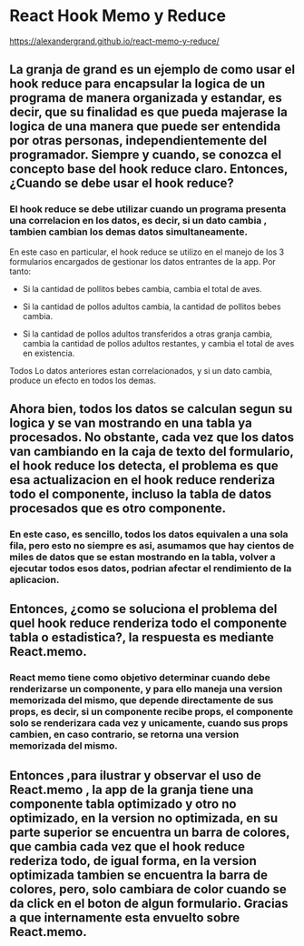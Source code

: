 # React Hook Memo y Reduce

https://alexandergrand.github.io/react-memo-y-reduce/

## La granja de grand es un ejemplo de como usar el hook reduce para encapsular la logica de un programa de manera organizada y estandar, es decir, que su finalidad es que pueda majerase la logica de una manera que puede ser entendida por otras personas, independientemente del programador. Siempre y cuando, se conozca el concepto base del hook reduce claro. Entonces, ¿Cuando se debe usar el hook reduce?

### El hook reduce se debe utilizar cuando un programa presenta una correlacion en los datos, es decir, si un dato cambia , tambien cambian los demas datos simultaneamente.

En este caso en particular, el hook reduce se utilizo en el manejo de los 3 formularios encargados de gestionar los datos entrantes de la app. Por tanto:

- Si la cantidad de pollitos bebes cambia, cambia el total de aves.

- Si la cantidad de pollos adultos cambia, la cantidad de pollitos bebes cambia.

- Si la cantidad de pollos adultos transferidos a otras granja cambia, cambia la cantidad de pollos adultos restantes, y cambia el total de aves en existencia.

Todos Lo datos anteriores estan correlacionados, y si un dato cambia, produce un efecto en todos los demas.

## Ahora bien, todos los datos se calculan segun su logica y se van mostrando en una tabla ya procesados. No obstante, cada vez que los datos van cambiando en la caja de texto del formulario, el hook reduce los detecta, el problema es que esa actualizacion en el hook reduce renderiza todo el componente, incluso la tabla de datos procesados que es otro componente.

### En este caso, es sencillo, todos los datos equivalen a una sola fila, pero esto no siempre es asi, asumamos que hay cientos de miles de datos que se estan mostrando en la tabla, volver a ejecutar todos esos datos, podrian afectar el rendimiento de la aplicacion.

## Entonces, ¿como se soluciona el problema del quel hook reduce renderiza todo el componente tabla o estadistica?, la respuesta es mediante React.memo.

### React memo tiene como objetivo determinar cuando debe renderizarse un componente, y para ello maneja una version memorizada del mismo, que depende directamente de sus props, es decir, si un componente recibe props, el componente solo se renderizara cada vez y unicamente, cuando sus props cambien, en caso contrario, se retorna una version memorizada del mismo.

## Entonces ,para ilustrar y observar el uso de React.memo , la app de la granja tiene una componente tabla optimizado y otro no optimizado, en la version no optimizada, en su parte superior se encuentra un barra de colores, que cambia cada vez que el hook reduce rederiza todo, de igual forma, en la version optimizada tambien se encuentra la barra de colores, pero, solo cambiara de color cuando se da click en el boton de algun formulario. Gracias a que internamente esta envuelto sobre React.memo.
